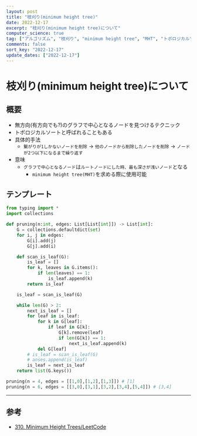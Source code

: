 ```yaml
---
layout: post
title: "枝刈り(minimum height tree)"
date: 2022-12-17
excerpt: "枝刈り(minimum height tree)について"
computer_science: true
tag: ["アルゴリズム", "枝刈り", "minimum height tree", "MHT", "トポロジカルソート"]
comments: false
sort_key: "2022-12-17"
update_dates: ["2022-12-17"]
---
```


# 枝刈り(minimum height tree)について

## 概要
 - 無方向(有方向でも?)のグラフで中心となるノードを見つけるテクニック
 - トポロジカルソートと呼ばれることもある
 - 具体的手法
   - `繋がりが1しかないノードを削除` -> `他のノードから削除したノードを削除` -> `ノードが2つ以下になるまで繰り返す`
 - 意味
   - `グラフで中心となるノード`は`ルートノードにした時、最も深さが浅いノード`となる
     - `minimum height tree(MHT)`を求める際に使用可能
 
## テンプレート

```python
from typing import *
import collections

def pruning(n:int, edges: List[List[int]]) -> List[int]:
    G = collections.defaultdict(set)
    for i, j in edges:
        G[i].add(j)
        G[j].add(i)

    def scan_is_leaf(G):
        is_leaf = []
        for k, leaves in G.items():
            if len(leaves) == 1:
                is_leaf.append(k)
        return is_leaf

    is_leaf = scan_is_leaf(G)

    while len(G) > 2:
        next_is_leaf = []
        for leaf in is_leaf:
            for k in G[leaf]:
                if leaf in G[k]:
                    G[k].remove(leaf)
                    if len(G[k]) == 1:
                        next_is_leaf.append(k)
            del G[leaf]
        # is_leaf = scan_is_leaf(G)
        # anses.append(is_leaf)
        is_leaf = next_is_leaf
    return list(G.keys())

pruning(n = 4, edges = [[1,0],[1,2],[1,3]]) # [1]
pruning(n = 6, edges = [[3,0],[3,1],[3,2],[3,4],[5,4]]) # [3,4]
```

---

## 参考
 - [310. Minimum Height Trees/LeetCode](https://leetcode.com/problems/minimum-height-trees/description/)
